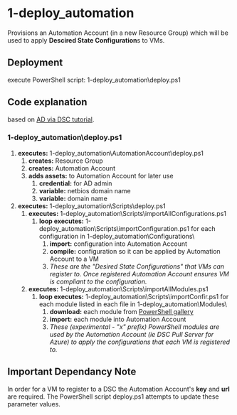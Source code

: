 # 1-deploy_automation

Provisions an Automation Account (in a new Resource Group) which will be used to apply **Descired State Configuration**s to VMs.

## Deployment

execute PowerShell script: 1-deploy_automation\deploy.ps1

## Code explanation

based on [AD via DSC tutorial](https://kvaes.wordpress.com/2017/04/29/azure-deploying-a-domain-controller-via-dsc-pull/).


### 1-deploy_automation\deploy.ps1

1. **executes:** 1-deploy_automation\AutomationAccount\deploy.ps1
    1. **creates:** Resource Group
    1. **creates:** Automation Account
    1. **adds assets:** to Automation Account for later use
        1. **credential:** for AD admin
        1. **variable:** netbios domain name
        1. **variable:** domain name
1. **executes:** 1-deploy_automation\Scripts\deploy.ps1
    1. **executes:** 1-deploy_automation\Scripts\importAllConfigurations.ps1
        1. **loop executes:** 1-deploy_automation\Scripts\importConfiguration.ps1 for each configuration in 1-deploy_automation\Configurations\
            1. **import:** configuration into Automation Account
            1. **compile:** configuration so it can be applied by Automation Account to a VM
            1. *These are the "Desired State Configurations" that VMs can register to.  Once registered Automation Account ensures VM is compliant to the configuration.*
    1. **executes:** 1-deploy_automation\Scripts\importAllModules.ps1
        1. **loop executes:** 1-deploy_automation\Scripts\importConfir.ps1 for each module listed in each file in 1-deploy_automation\Modules\
            1. **download:** each module from [PowerShell gallery](https://www.powershellgallery.com)
            1. **import:** each module into Automation Account
            1. *These (experimental - "x" prefix) PowerShell modules are used by the Automation Account (ie DSC Pull Server for Azure) to apply the configurations that each VM is registered to.*

## Important Dependancy Note

In order for a VM to register to a DSC the Automation Account's **key** and **url** are required.
The PowerShell script deploy.ps1 attempts to update these parameter values.
